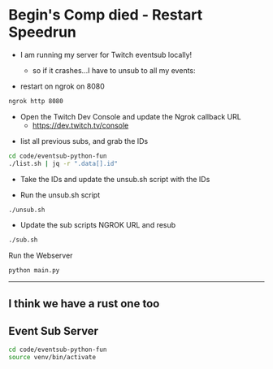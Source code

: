# Begin's Comp died - Restart Speedrun

- I am running my server for Twitch eventsub locally!
  - so if it crashes...I have to unsub to all my events:

- restart on ngrok on 8080

```bash
ngrok http 8080
```

* Open the Twitch Dev Console and update the Ngrok callback URL
  - https://dev.twitch.tv/console

- list all previous subs, and grab the IDs

```bash
cd code/eventsub-python-fun
./list.sh | jq -r ".data[].id"
```

- Take the IDs and update the unsub.sh script with the IDs

- Run the unsub.sh script

```bash
./unsub.sh
```

- Update the sub scripts NGROK URL and resub

```bash
./sub.sh
```

Run the Webserver

```bash
python main.py
```

---

## I think we have a rust one too
## Event Sub Server

```bash
cd code/eventsub-python-fun
source venv/bin/activate
```

